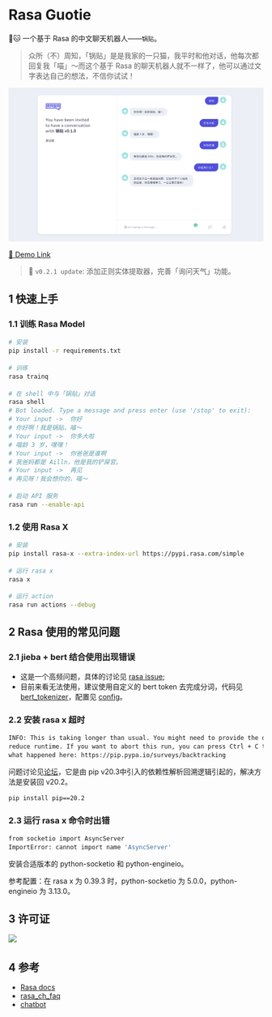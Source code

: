 # Rasa Guotie

🤖️🐱 一个基于 Rasa 的中文聊天机器人——`锅贴`。

> 众所（不）周知，「锅贴」是是我家的一只猫，我平时和他对话，他每次都回复我「喵」～而这个基于 Rasa 的聊天机器人就不一样了，他可以通过文字表达自己的想法，不信你试试！

[![](.github/src/guotie_v0-1-0_test.png)](https://guotie.ailln.com/guest/conversations/production/12fd779ce02a45d495d85613beb3d676)

[🔗 Demo Link](https://guotie.ailln.com/guest/conversations/production/12fd779ce02a45d495d85613beb3d676)

> 🎈 `v0.2.1 update`: 添加正则实体提取器，完善「询问天气」功能。

## 1 快速上手

### 1.1 训练 Rasa Model

```bash
# 安装
pip install -r requirements.txt

# 训练
rasa trainq

# 在 shell 中与「锅贴」对话
rasa shell
# Bot loaded. Type a message and press enter (use '/stop' to exit): 
# Your input ->  你好                     
# 你好啊！我是锅贴，喵～
# Your input ->  你多大啦
# 喵龄 3 岁，嘿嘿！
# Your input ->  你爸爸是谁啊
# 我爸妈都是 Ailln，他是我的铲屎官。
# Your input ->  再见
# 再见呀！我会想你的，喵～

# 启动 API 服务
rasa run --enable-api
```

### 1.2 使用 Rasa X

```bash
# 安装
pip install rasa-x --extra-index-url https://pypi.rasa.com/simple

# 运行 rasa x
rasa x

# 运行 action
rasa run actions --debug
```

## 2 Rasa 使用的常见问题

### 2.1 jieba + bert 结合使用出现错误

- 这是一个高频问题，具体的讨论见 [rasa issue](https://github.com/RasaHQ/rasa/issues/8381);
- 目前来看无法使用，建议使用自定义的 bert token 去完成分词，代码见 [bert_tokenizer](./components/bert_tokenizer.py)，配置见 [config](config.yml)。

### 2.2 安装 rasa x 超时

```bash
INFO: This is taking longer than usual. You might need to provide the dependency resolver with stricter constraints to \
reduce runtime. If you want to abort this run, you can press Ctrl + C to do so. To improve how pip performs, tell us \
what happened here: https://pip.pypa.io/surveys/backtracking
```

问题讨论见[论坛](https://forum.rasa.com/t/pip-is-taking-longer-than-usual/39263)，它是由 pip v20.3中引入的依赖性解析回溯逻辑引起的，解决方法是安装回 v20.2。

```bash
pip install pip==20.2
```

### 2.3 运行 rasa x 命令时出错

```bash
from socketio import AsyncServer
ImportError: cannot import name 'AsyncServer'
```

安装合适版本的 python-socketio 和 python-engineio。

参考配置：在 rasa x 为 0.39.3 时，python-socketio 为 5.0.0，python-engineio 为 3.13.0。

## 3 许可证

[![](https://award.dovolopor.com?lt=License&rt=MIT&rbc=green)](./LICENSE)

## 4 参考

- [Rasa docs](https://rasa.com/docs/)
- [rasa_ch_faq](https://github.com/Dustyposa/rasa_ch_faq)
- [chatbot](https://github.com/Ailln/chatbot)
